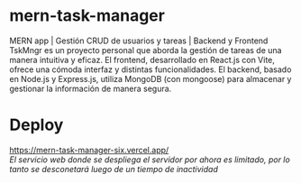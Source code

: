 # mern-task-manager
MERN app | Gestión CRUD de usuarios y tareas | Backend y Frontend
TskMngr es un proyecto personal que aborda la gestión de tareas de una manera intuitiva y eficaz. El frontend, desarrollado en React.js con Vite, ofrece una cómoda interfaz y distintas funcionalidades. El backend, basado en Node.js y Express.js, utiliza MongoDB (con mongoose) para almacenar y gestionar la información de manera segura.

# Deploy 
https://mern-task-manager-six.vercel.app/  
*El servicio web donde se despliega el servidor por ahora es limitado, por lo tanto se desconetará luego de un tiempo de inactividad*
